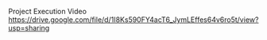 Project Execution Video
https://drive.google.com/file/d/1I8Ks590FY4acT6_JymLEffes64v6ro5t/view?usp=sharing
